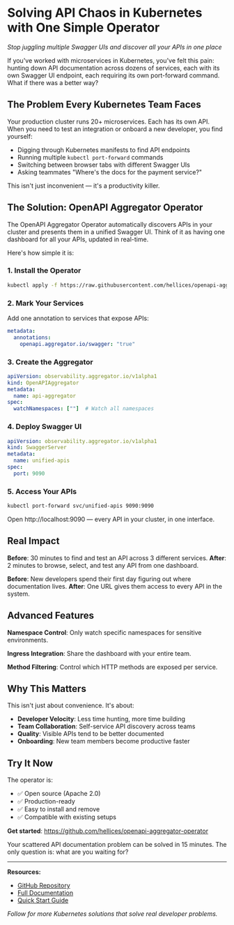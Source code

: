 # Solving API Chaos in Kubernetes with One Simple Operator

*Stop juggling multiple Swagger UIs and discover all your APIs in one place*

If you've worked with microservices in Kubernetes, you've felt this pain: hunting down API documentation across dozens of services, each with its own Swagger UI endpoint, each requiring its own port-forward command. What if there was a better way?

## The Problem Every Kubernetes Team Faces

Your production cluster runs 20+ microservices. Each has its own API. When you need to test an integration or onboard a new developer, you find yourself:

- Digging through Kubernetes manifests to find API endpoints
- Running multiple `kubectl port-forward` commands
- Switching between browser tabs with different Swagger UIs
- Asking teammates "Where's the docs for the payment service?"

This isn't just inconvenient — it's a productivity killer.

## The Solution: OpenAPI Aggregator Operator

The OpenAPI Aggregator Operator automatically discovers APIs in your cluster and presents them in a unified Swagger UI. Think of it as having one dashboard for all your APIs, updated in real-time.

Here's how simple it is:

### 1. Install the Operator
```bash
kubectl apply -f https://raw.githubusercontent.com/hellices/openapi-aggregator-operator/main/install.yaml
```

### 2. Mark Your Services
Add one annotation to services that expose APIs:
```yaml
metadata:
  annotations:
    openapi.aggregator.io/swagger: "true"
```

### 3. Create the Aggregator
```yaml
apiVersion: observability.aggregator.io/v1alpha1
kind: OpenAPIAggregator
metadata:
  name: api-aggregator
spec:
  watchNamespaces: [""]  # Watch all namespaces
```

### 4. Deploy Swagger UI
```yaml
apiVersion: observability.aggregator.io/v1alpha1
kind: SwaggerServer
metadata:
  name: unified-apis
spec:
  port: 9090
```

### 5. Access Your APIs
```bash
kubectl port-forward svc/unified-apis 9090:9090
```

Open http://localhost:9090 — every API in your cluster, in one interface.

## Real Impact

**Before**: 30 minutes to find and test an API across 3 different services.
**After**: 2 minutes to browse, select, and test any API from one dashboard.

**Before**: New developers spend their first day figuring out where documentation lives.
**After**: One URL gives them access to every API in the system.

## Advanced Features

**Namespace Control**: Only watch specific namespaces for sensitive environments.

**Ingress Integration**: Share the dashboard with your entire team.

**Method Filtering**: Control which HTTP methods are exposed per service.

## Why This Matters

This isn't just about convenience. It's about:
- **Developer Velocity**: Less time hunting, more time building
- **Team Collaboration**: Self-service API discovery across teams
- **Quality**: Visible APIs tend to be better documented
- **Onboarding**: New team members become productive faster

## Try It Now

The operator is:
- ✅ Open source (Apache 2.0)
- ✅ Production-ready
- ✅ Easy to install and remove
- ✅ Compatible with existing setups

**Get started**: https://github.com/hellices/openapi-aggregator-operator

Your scattered API documentation problem can be solved in 15 minutes. The only question is: what are you waiting for?

---

**Resources:**
- [GitHub Repository](https://github.com/hellices/openapi-aggregator-operator)
- [Full Documentation](https://github.com/hellices/openapi-aggregator-operator/blob/main/README.md)
- [Quick Start Guide](https://github.com/hellices/openapi-aggregator-operator#quick-start)

*Follow for more Kubernetes solutions that solve real developer problems.*